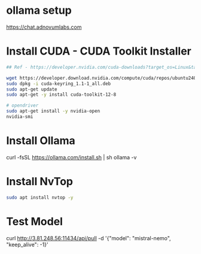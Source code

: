 # ollama setup

https://chat.adnovumlabs.com


# Install CUDA - CUDA Toolkit Installer

```bash
## Ref - https://developer.nvidia.com/cuda-downloads?target_os=Linux&target_arch=x86_64&Distribution=Ubuntu&target_version=24.04&target_type=deb_network

wget https://developer.download.nvidia.com/compute/cuda/repos/ubuntu2404/x86_64/cuda-keyring_1.1-1_all.deb
sudo dpkg -i cuda-keyring_1.1-1_all.deb
sudo apt-get update
sudo apt-get -y install cuda-toolkit-12-8

# opendriver
sudo apt-get install -y nvidia-open
nvidia-smi

```

# Install Ollama
curl -fsSL https://ollama.com/install.sh | sh
ollama -v


# Install NvTop

```bash
sudo apt install nvtop -y
```

# Test Model

curl http://3.81.248.56:11434/api/pull -d '{"model": "mistral-nemo", "keep_alive": -1}'


